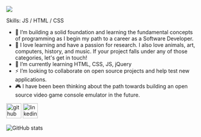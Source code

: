 ![](https://export-download.canva.com/V918s/DAEZWqV918s/36/0/0001-18609421286.png?X-Amz-Algorithm=AWS4-HMAC-SHA256&X-Amz-Credential=AKIAJHKNGJLC2J7OGJ6Q%2F20210320%2Fus-east-1%2Fs3%2Faws4_request&X-Amz-Date=20210320T170534Z&X-Amz-Expires=36496&X-Amz-Signature=6127cfc06e7e73da11868f32199d88700c515fa5299af083ec1bf1d68eb8849a&X-Amz-SignedHeaders=host&response-content-disposition=attachment%3B%20filename%2A%3DUTF-8%27%27GITHUB.COM%252FSOUNDWANDERS.png&response-expires=Sun%2C%2021%20Mar%202021%2003%3A13%3A50%20GMT)


Skills: JS / HTML / CSS

- 🦁 I’m building a solid foundation and learning the fundamental concepts of programming as I begin my path to a career as a Software Developer.
- 📘 I love learning and have a passion for research. I also love animals, art, computers, history, and music. If your project falls under any of those categories, let's get in touch!
- 🌱 I’m currently learning HTML, CSS, JS, jQuery
- ⚡ I’m looking to collaborate on open source projects and help test new applications.
- 🎮 I have been been thinking about the path towards building an open source video game console emulator in the future.

[<img src='https://cdn.jsdelivr.net/npm/simple-icons@3.0.1/icons/github.svg' alt='github' height='40'>](https://github.com/soundwanders)  [<img src='https://cdn.jsdelivr.net/npm/simple-icons@3.0.1/icons/linkedin.svg' alt='linkedin' height='40'>](https://www.linkedin.com/in/jared-coletta-205882116/)  

![GitHub stats](https://github-readme-stats.vercel.app/api?username=soundwanders&show_icons=true)  

